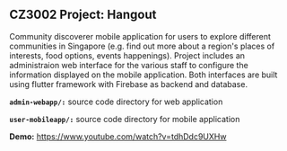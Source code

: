 ## CZ3002 Project: Hangout

Community discoverer mobile application for users to explore different communities in Singapore (e.g. find out more about a region's places of interests, food options, events happenings). Project includes an administraion web interface for the various staff to configure the information displayed on the mobile application. Both interfaces are built using flutter framework with Firebase as backend and database.

**`admin-webapp/:`**  source code directory for web application

**`user-mobileapp/:`**  source code directory for mobile application

**Demo:** https://www.youtube.com/watch?v=tdhDdc9UXHw
